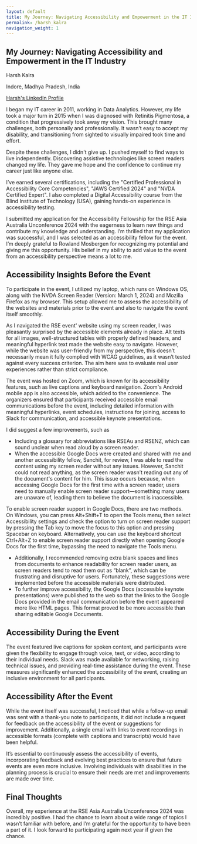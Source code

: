 ```yaml
---
layout: default
title: My Journey: Navigating Accessibility and Empowerment in the IT Industry
permalink: /harsh_kalra
navigation_weight: 1
---
```

## My Journey: Navigating Accessibility and Empowerment in the IT Industry

Harsh Kalra

Indore, Madhya Pradesh, India

[Harsh's LinkedIn Profile](https://www.linkedin.com/in/harsh-kalra-aa24563a)

I began my IT career in 2011, working in Data Analytics. However, my life took a major turn in 2015 when I was diagnosed with Retinitis Pigmentosa, a condition that progressively took away my vision. This brought many challenges, both personally and professionally. It wasn’t easy to accept my disability, and transitioning from sighted to visually impaired took time and effort.

Despite these challenges, I didn't give up. I pushed myself to find ways to live independently. Discovering assistive technologies like screen readers changed my life. They gave me hope and the confidence to continue my career just like anyone else.

I’ve earned several certifications, including the "Certified Professional in Accessibility Core Competencies", "JAWS Certified 2024" and "NVDA Certified Expert". I also completed a Digital Accessibility course from the Blind Institute of Technology (USA), gaining hands-on experience in accessibility testing.

I submitted my application for the Accessibility Fellowship for the RSE Asia Australia Unconference 2024 with the eagerness to learn new things and contribute my knowledge and understanding. I’m thrilled that my application was successful, and I was selected as an accessibility fellow for the event. I’m deeply grateful to Rowland Mosbergen for recognizing my potential and giving me this opportunity. His belief in my ability to add value to the event from an accessibility perspective means a lot to me.

## Accessibility Insights Before the Event

To participate in the event, I utilized my laptop, which runs on Windows OS, along with the NVDA Screen Reader (Version: March 1, 2024\) and Mozilla Firefox as my browser. This setup allowed me to assess the accessibility of the websites and materials prior to the event and also to navigate the event itself smoothly.

As I navigated the RSE event' website using my screen reader, I was pleasantly surprised by the accessible elements already in place. Alt texts for all images, well-structured tables with properly defined headers, and meaningful hyperlink text made the website easy to navigate. However, while the website was user-friendly from my perspective, this doesn’t necessarily mean it fully complied with WCAG guidelines, as it wasn’t tested against every success criterion. The aim here was to evaluate real user experiences rather than strict compliance.

The event was hosted on Zoom, which is known for its accessibility features, such as live captions and keyboard navigation. Zoom's Android mobile app is also accessible, which added to the convenience. The organizers ensured that participants received accessible email communications before the event, including detailed information with meaningful hyperlinks, event schedules, instructions for joining, access to Slack for communication, and accessible keynote presentations.

I did suggest a few improvements, such as

* Including a glossary for abbreviations like RSEAu and RSENZ, which can sound unclear when read aloud by a screen reader.  
* When the accessible Google Docs were created and shared with me and another accessibility fellow, Sanchit, for review, I was able to read the content using my screen reader without any issues. However, Sanchit could not read anything, as the screen reader wasn’t reading out any of the document's content for him. This issue occurs because, when accessing Google Docs for the first time with a screen reader, users need to manually enable screen reader support—something many users are unaware of, leading them to believe the document is inaccessible.

To enable screen reader support in Google Docs, there are two methods. On Windows, you can press Alt+Shift+T to open the Tools menu, then select Accessibility settings and check the option to turn on screen reader support by pressing the Tab key to move the focus to this option and pressing Spacebar on keyboard. Alternatively, you can use the keyboard shortcut Ctrl+Alt+Z to enable screen reader support directly when opening Google Docs for the first time, bypassing the need to navigate the Tools menu.

* Additionally, I recommended removing extra blank spaces and lines from documents to enhance readability for screen reader users, as screen readers tend to read them out as “blank”, which can be frustrating and disruptive for users. Fortunately, these suggestions were implemented before the accessible materials were distributed.  
* To further improve accessibility, the Google Docs (accessible keynote presentations) were published to the web so that the links to the Google Docs provided in the email communication before the event appeared more like HTML pages. This format proved to be more accessible than sharing editable Google Documents.

## Accessibility During the Event

The event featured live captions for spoken content, and participants were given the flexibility to engage through voice, text, or video, according to their individual needs. Slack was made available for networking, raising technical issues, and providing real-time assistance during the event. These measures significantly enhanced the accessibility of the event, creating an inclusive environment for all participants.

## Accessibility After the Event

While the event itself was successful, I noticed that while a follow-up email was sent with a thank-you note to participants, it did not include a request for feedback on the accessibility of the event or suggestions for improvement. Additionally, a single email with links to event recordings in accessible formats (complete with captions and transcripts) would have been helpful.

It’s essential to continuously assess the accessibility of events, incorporating feedback and evolving best practices to ensure that future events are even more inclusive. Involving individuals with disabilities in the planning process is crucial to ensure their needs are met and improvements are made over time. 

## Final Thoughts

Overall, my experience at the RSE Asia Australia Unconference 2024 was incredibly positive. I had the chance to learn about a wide range of topics I wasn’t familiar with before, and I’m grateful for the opportunity to have been a part of it. I look forward to participating again next year if given the chance.

